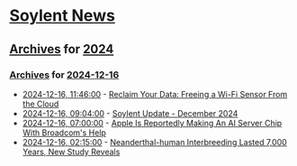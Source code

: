 # [Soylent News](../../../README.md)

## [Archives](../../index.md) for [2024](../index.md)

### [Archives](../../index.md) for [2024-12-16](index.md)

* [2024-12-16, 11:46:00](https://soylentnews.org/article.pl?sid=24/12/15/1841214&from=rss) - [Reclaim Your Data: Freeing a Wi-Fi Sensor From the Cloud](https://soylentnews.org/article.pl?sid=24/12/15/1841214&from=rss)
* [2024-12-16, 09:04:00](https://soylentnews.org/meta/article.pl?sid=24/12/13/155209&from=rss) - [Soylent Update - December 2024](https://soylentnews.org/meta/article.pl?sid=24/12/13/155209&from=rss)
* [2024-12-16, 07:00:00](https://soylentnews.org/article.pl?sid=24/12/14/173231&from=rss) - [Apple Is Reportedly Making An AI Server Chip With Broadcom's Help](https://soylentnews.org/article.pl?sid=24/12/14/173231&from=rss)
* [2024-12-16, 02:15:00](https://soylentnews.org/article.pl?sid=24/12/14/1648201&from=rss) - [Neanderthal-human Interbreeding Lasted 7,000 Years, New Study Reveals](https://soylentnews.org/article.pl?sid=24/12/14/1648201&from=rss)
